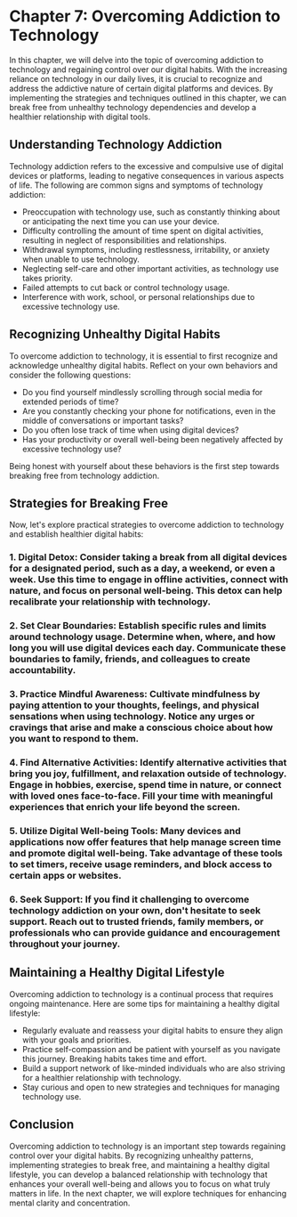Chapter 7: Overcoming Addiction to Technology
=============================================

In this chapter, we will delve into the topic of overcoming addiction to technology and regaining control over our digital habits. With the increasing reliance on technology in our daily lives, it is crucial to recognize and address the addictive nature of certain digital platforms and devices. By implementing the strategies and techniques outlined in this chapter, we can break free from unhealthy technology dependencies and develop a healthier relationship with digital tools.

Understanding Technology Addiction
----------------------------------

Technology addiction refers to the excessive and compulsive use of digital devices or platforms, leading to negative consequences in various aspects of life. The following are common signs and symptoms of technology addiction:

* Preoccupation with technology use, such as constantly thinking about or anticipating the next time you can use your device.
* Difficulty controlling the amount of time spent on digital activities, resulting in neglect of responsibilities and relationships.
* Withdrawal symptoms, including restlessness, irritability, or anxiety when unable to use technology.
* Neglecting self-care and other important activities, as technology use takes priority.
* Failed attempts to cut back or control technology usage.
* Interference with work, school, or personal relationships due to excessive technology use.

Recognizing Unhealthy Digital Habits
------------------------------------

To overcome addiction to technology, it is essential to first recognize and acknowledge unhealthy digital habits. Reflect on your own behaviors and consider the following questions:

* Do you find yourself mindlessly scrolling through social media for extended periods of time?
* Are you constantly checking your phone for notifications, even in the middle of conversations or important tasks?
* Do you often lose track of time when using digital devices?
* Has your productivity or overall well-being been negatively affected by excessive technology use?

Being honest with yourself about these behaviors is the first step towards breaking free from technology addiction.

Strategies for Breaking Free
----------------------------

Now, let's explore practical strategies to overcome addiction to technology and establish healthier digital habits:

### 1. **Digital Detox**: Consider taking a break from all digital devices for a designated period, such as a day, a weekend, or even a week. Use this time to engage in offline activities, connect with nature, and focus on personal well-being. This detox can help recalibrate your relationship with technology.

### 2. **Set Clear Boundaries**: Establish specific rules and limits around technology usage. Determine when, where, and how long you will use digital devices each day. Communicate these boundaries to family, friends, and colleagues to create accountability.

### 3. **Practice Mindful Awareness**: Cultivate mindfulness by paying attention to your thoughts, feelings, and physical sensations when using technology. Notice any urges or cravings that arise and make a conscious choice about how you want to respond to them.

### 4. **Find Alternative Activities**: Identify alternative activities that bring you joy, fulfillment, and relaxation outside of technology. Engage in hobbies, exercise, spend time in nature, or connect with loved ones face-to-face. Fill your time with meaningful experiences that enrich your life beyond the screen.

### 5. **Utilize Digital Well-being Tools**: Many devices and applications now offer features that help manage screen time and promote digital well-being. Take advantage of these tools to set timers, receive usage reminders, and block access to certain apps or websites.

### 6. **Seek Support**: If you find it challenging to overcome technology addiction on your own, don't hesitate to seek support. Reach out to trusted friends, family members, or professionals who can provide guidance and encouragement throughout your journey.

Maintaining a Healthy Digital Lifestyle
---------------------------------------

Overcoming addiction to technology is a continual process that requires ongoing maintenance. Here are some tips for maintaining a healthy digital lifestyle:

* Regularly evaluate and reassess your digital habits to ensure they align with your goals and priorities.
* Practice self-compassion and be patient with yourself as you navigate this journey. Breaking habits takes time and effort.
* Build a support network of like-minded individuals who are also striving for a healthier relationship with technology.
* Stay curious and open to new strategies and techniques for managing technology use.

Conclusion
----------

Overcoming addiction to technology is an important step towards regaining control over your digital habits. By recognizing unhealthy patterns, implementing strategies to break free, and maintaining a healthy digital lifestyle, you can develop a balanced relationship with technology that enhances your overall well-being and allows you to focus on what truly matters in life. In the next chapter, we will explore techniques for enhancing mental clarity and concentration.
